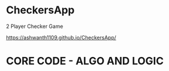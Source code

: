 # CheckersApp

2 Player Checker Game

https://ashwanth1109.github.io/CheckersApp/

# CORE CODE - ALGO AND LOGIC
